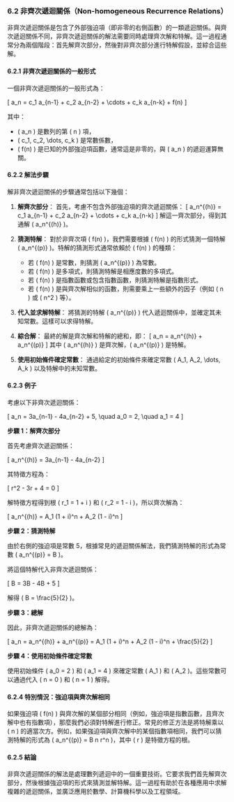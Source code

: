 ### 6.2 非齊次遞迴關係（Non-homogeneous Recurrence Relations）

非齊次遞迴關係是包含了外部強迫項（即非零的右側函數）的一類遞迴關係。與齊次遞迴關係不同，非齊次遞迴關係的解法需要同時處理齊次解和特解。這一過程通常分為兩個階段：首先解齊次部分，然後對非齊次部分進行特解假設，並綜合這些解。

#### 6.2.1 非齊次遞迴關係的一般形式

一個非齊次遞迴關係的一般形式為：

\[
a_n = c_1 a_{n-1} + c_2 a_{n-2} + \cdots + c_k a_{n-k} + f(n)
\]

其中：
- \( a_n \) 是數列的第 \( n \) 項，
- \( c_1, c_2, \dots, c_k \) 是常數係數，
- \( f(n) \) 是已知的外部強迫項函數，通常這是非零的，與 \( a_n \) 的遞迴運算無關。

#### 6.2.2 解法步驟

解非齊次遞迴關係的步驟通常包括以下幾個：

1. **解齊次部分**：
   首先，考慮不包含外部強迫項的齊次遞迴關係：
   \[
   a_n^{(h)} = c_1 a_{n-1} + c_2 a_{n-2} + \cdots + c_k a_{n-k}
   \]
   解這一齊次部分，得到其通解 \( a_n^{(h)} \)。

2. **猜測特解**：
   對於非齊次項 \( f(n) \)，我們需要根據 \( f(n) \) 的形式猜測一個特解 \( a_n^{(p)} \)。特解的猜測形式通常依賴於 \( f(n) \) 的種類：
   - 若 \( f(n) \) 是常數，則猜測 \( a_n^{(p)} \) 為常數。
   - 若 \( f(n) \) 是多項式，則猜測特解是相應度數的多項式。
   - 若 \( f(n) \) 是指數函數或包含指數函數，則猜測特解是指數形式。
   - 若 \( f(n) \) 是與齊次解相似的函數，則需要乘上一些額外的因子（例如 \( n \) 或 \( n^2 \) 等）。

3. **代入並求解特解**：
   將猜測的特解 \( a_n^{(p)} \) 代入遞迴關係中，並確定其未知常數。這樣可以求得特解。

4. **綜合解**：
   最終的解是齊次解和特解的總和，即：
   \[
   a_n = a_n^{(h)} + a_n^{(p)}
   \]
   其中 \( a_n^{(h)} \) 是齊次解，\( a_n^{(p)} \) 是特解。

5. **使用初始條件確定常數**：
   通過給定的初始條件來確定常數 \( A_1, A_2, \dots, A_k \) 以及特解中的未知常數。

#### 6.2.3 例子

考慮以下非齊次遞迴關係：

\[
a_n = 3a_{n-1} - 4a_{n-2} + 5, \quad a_0 = 2, \quad a_1 = 4
\]

**步驟 1：解齊次部分**

首先考慮齊次遞迴關係：

\[
a_n^{(h)} = 3a_{n-1} - 4a_{n-2}
\]

其特徵方程為：

\[
r^2 - 3r + 4 = 0
\]

解特徵方程得到根 \( r_1 = 1 + i \) 和 \( r_2 = 1 - i \)，所以齊次解為：

\[
a_n^{(h)} = A_1 (1 + i)^n + A_2 (1 - i)^n
\]

**步驟 2：猜測特解**

由於右側的強迫項是常數 5，根據常見的遞迴關係解法，我們猜測特解的形式為常數 \( a_n^{(p)} = B \)。

將這個特解代入非齊次遞迴關係：

\[
B = 3B - 4B + 5
\]

解得 \( B = \frac{5}{2} \)。

**步驟 3：總解**

因此，非齊次遞迴關係的總解為：

\[
a_n = a_n^{(h)} + a_n^{(p)} = A_1 (1 + i)^n + A_2 (1 - i)^n + \frac{5}{2}
\]

**步驟 4：使用初始條件確定常數**

使用初始條件 \( a_0 = 2 \) 和 \( a_1 = 4 \) 來確定常數 \( A_1 \) 和 \( A_2 \)。這些常數可以通過代入 \( n = 0 \) 和 \( n = 1 \) 解得。

#### 6.2.4 特別情況：強迫項與齊次解相同

如果強迫項 \( f(n) \) 與齊次解的某個部分相同（例如，強迫項是指數函數，且齊次解中也有指數項），那麼我們必須對特解進行修正。常見的修正方法是將特解乘以 \( n \) 的適當次方。例如，如果強迫項與齊次解中的某個指數項相同，我們可以猜測特解的形式為 \( a_n^{(p)} = B n r^n \)，其中 \( r \) 是特徵方程的根。

#### 6.2.5 結論

非齊次遞迴關係的解法是處理數列遞迴中的一個重要技術。它要求我們首先解齊次部分，然後根據強迫項的形式來猜測並解特解。這一過程有助於在各種應用中求解複雜的遞迴關係，並廣泛應用於數學、計算機科學以及工程領域。